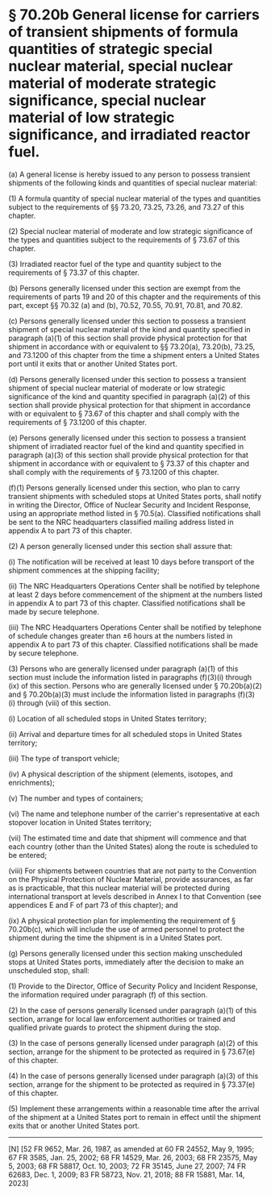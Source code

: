 # § 70.20b   General license for carriers of transient shipments of formula quantities of strategic special nuclear material, special nuclear material of moderate strategic significance, special nuclear material of low strategic significance, and irradiated reactor fuel.

(a) A general license is hereby issued to any person to possess transient shipments of the following kinds and quantities of special nuclear material: 


(1) A formula quantity of special nuclear material of the types and quantities subject to the requirements of §§ 73.20, 73.25, 73.26, and 73.27 of this chapter. 


(2) Special nuclear material of moderate and low strategic significance of the types and quantities subject to the requirements of § 73.67 of this chapter. 


(3) Irradiated reactor fuel of the type and quantity subject to the requirements of § 73.37 of this chapter. 


(b) Persons generally licensed under this section are exempt from the requirements of parts 19 and 20 of this chapter and the requirements of this part, except §§ 70.32 (a) and (b), 70.52, 70.55, 70.91, 70.81, and 70.82.


(c) Persons generally licensed under this section to possess a transient shipment of special nuclear material of the kind and quantity specified in paragraph (a)(1) of this section shall provide physical protection for that shipment in accordance with or equivalent to §§ 73.20(a), 73.20(b), 73.25, and 73.1200 of this chapter from the time a shipment enters a United States port until it exits that or another United States port. 


(d) Persons generally licensed under this section to possess a transient shipment of special nuclear material of moderate or low strategic significance of the kind and quantity specified in paragraph (a)(2) of this section shall provide physical protection for that shipment in accordance with or equivalent to § 73.67 of this chapter and shall comply with the requirements of § 73.1200 of this chapter. 


(e) Persons generally licensed under this section to possess a transient shipment of irradiated reactor fuel of the kind and quantity specified in paragraph (a)(3) of this section shall provide physical protection for that shipment in accordance with or equivalent to § 73.37 of this chapter and shall comply with the requirements of § 73.1200 of this chapter. 


(f)(1) Persons generally licensed under this section, who plan to carry transient shipments with scheduled stops at United States ports, shall notify in writing the Director, Office of Nuclear Security and Incident Response, using an appropriate method listed in § 70.5(a). Classified notifications shall be sent to the NRC headquarters classified mailing address listed in appendix A to part 73 of this chapter. 


(2) A person generally licensed under this section shall assure that: 


(i) The notification will be received at least 10 days before transport of the shipment commences at the shipping facility; 


(ii) The NRC Headquarters Operations Center shall be notified by telephone at least 2 days before commencement of the shipment at the numbers listed in appendix A to part 73 of this chapter. Classified notifications shall be made by secure telephone. 


(iii) The NRC Headquarters Operations Center shall be notified by telephone of schedule changes greater than ±6 hours at the numbers listed in appendix A to part 73 of this chapter. Classified notifications shall be made by secure telephone. 


(3) Persons who are generally licensed under paragraph (a)(1) of this section must include the information listed in paragraphs (f)(3)(i) through (ix) of this section. Persons who are generally licensed under § 70.20b(a)(2) and § 70.20b(a)(3) must include the information listed in paragraphs (f)(3) (i) through (viii) of this section. 


(i) Location of all scheduled stops in United States territory; 


(ii) Arrival and departure times for all scheduled stops in United States territory; 


(iii) The type of transport vehicle; 


(iv) A physical description of the shipment (elements, isotopes, and enrichments); 


(v) The number and types of containers; 


(vi) The name and telephone number of the carrier's representative at each stopover location in United States territory; 


(vii) The estimated time and date that shipment will commence and that each country (other than the United States) along the route is scheduled to be entered; 


(viii) For shipments between countries that are not party to the Convention on the Physical Protection of Nuclear Material, provide assurances, as far as is practicable, that this nuclear material will be protected during international transport at levels described in Annex I to that Convention (see appendices E and F of part 73 of this chapter); and 


(ix) A physical protection plan for implementing the requirement of § 70.20b(c), which will include the use of armed personnel to protect the shipment during the time the shipment is in a United States port. 


(g) Persons generally licensed under this section making unscheduled stops at United States ports, immediately after the decision to make an unscheduled stop, shall: 


(1) Provide to the Director, Office of Security Policy and Incident Response, the information required under paragraph (f) of this section. 


(2) In the case of persons generally licensed under paragraph (a)(1) of this section, arrange for local law enforcement authorities or trained and qualified private guards to protect the shipment during the stop. 


(3) In the case of persons generally licensed under paragraph (a)(2) of this section, arrange for the shipment to be protected as required in § 73.67(e) of this chapter. 


(4) In the case of persons generally licensed under paragraph (a)(3) of this section, arrange for the shipment to be protected as required in § 73.37(e) of this chapter. 


(5) Implement these arrangements within a reasonable time after the arrival of the shipment at a United States port to remain in effect until the shipment exits that or another United States port. 



---

[N] [52 FR 9652, Mar. 26, 1987, as amended at 60 FR 24552, May 9, 1995; 67 FR 3585, Jan. 25, 2002; 68 FR 14529, Mar. 26, 2003; 68 FR 23575, May 5, 2003; 68 FR 58817, Oct. 10, 2003; 72 FR 35145, June 27, 2007; 74 FR 62683, Dec. 1, 2009; 83 FR 58723, Nov. 21, 2018; 88 FR 15881, Mar. 14, 2023]





